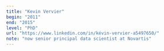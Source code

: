 ```yaml
---
title: "Kevin Vervier"
begin: "2011"
end: "2015"
level: "PhD"
url: "https://www.linkedin.com/in/kévin-vervier-a5497650/"
note: "now senior principal data scientist at Novartis"
---
```

